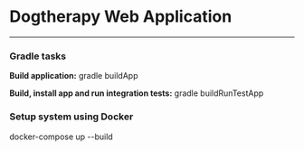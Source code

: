 # Dogtherapy Web Application
-------------------------------------

### Gradle tasks

**Build application:** gradle buildApp

**Build, install app and run integration tests:** gradle buildRunTestApp


### Setup system using Docker

docker-compose up --build